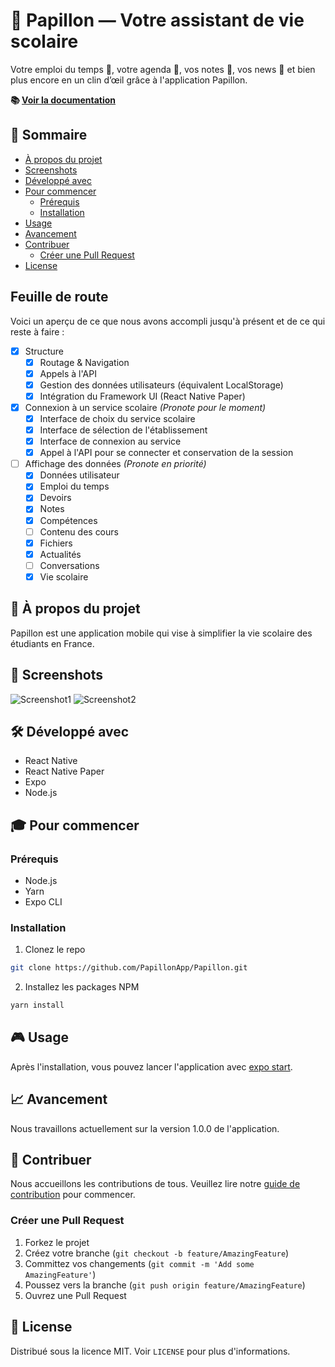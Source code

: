# 🦋 Papillon — Votre assistant de vie scolaire

Votre emploi du temps 📅, votre agenda 📓, vos notes 📝, vos news 📰 et bien plus encore en un clin d’œil grâce à l'application Papillon.

**📚 [Voir la documentation](https://github.com/PapillonApp/Papillon/wiki)**



## 🚀 Sommaire

* [À propos du projet](#-à-propos-du-projet)
* [Screenshots](#-screenshots)
* [Développé avec](#-développé-avec)
* [Pour commencer](#-pour-commencer)
   * [Prérequis](#prérequis)
   * [Installation](#installation)
* [Usage](#-usage)
* [Avancement](#-avancement)
* [Contribuer](#-contribuer)
   * [Créer une Pull Request](#créer-une-pull-request)
* [License](#-license)

## Feuille de route
Voici un aperçu de ce que nous avons accompli jusqu'à présent et de ce qui reste à faire :
- [x] Structure
    - [x] Routage & Navigation
    - [x] Appels à l'API
    - [x] Gestion des données utilisateurs (équivalent LocalStorage)
    - [x] Intégration du Framework UI (React Native Paper)
- [x] Connexion à un service scolaire *(Pronote pour le moment)*
    - [x] Interface de choix du service scolaire
    - [x] Interface de sélection de l'établissement
    - [x] Interface de connexion au service
    - [x] Appel à l'API pour se connecter et conservation de la session
- [ ] Affichage des données *(Pronote en priorité)*
    - [x] Données utilisateur
    - [x] Emploi du temps
    - [x] Devoirs
    - [x] Notes
    - [x] Compétences
    - [ ] Contenu des cours
    - [x] Fichiers
    - [x] Actualités
    - [ ] Conversations
    - [x] Vie scolaire

## 📖 À propos du projet

Papillon est une application mobile qui vise à simplifier la vie scolaire des étudiants en France.

## 📸 Screenshots

![Screenshot1](screenshot1.png)
![Screenshot2](screenshot2.png)

## 🛠 Développé avec

- React Native
- React Native Paper
- Expo
- Node.js

## 🎓 Pour commencer

### Prérequis

- Node.js
- Yarn
- Expo CLI

### Installation

1. Clonez le repo
```sh
git clone https://github.com/PapillonApp/Papillon.git
```

2. Installez les packages NPM
```sh
yarn install
```

## 🎮 Usage

Après l'installation, vous pouvez lancer l'application avec [expo start](file:///d%3A/Documents/Code/Papillon/package.json#6%2C15-6%2C15).

## 📈 Avancement

Nous travaillons actuellement sur la version 1.0.0 de l'application.

## 👥 Contribuer

Nous accueillons les contributions de tous. Veuillez lire notre [guide de contribution](CONTRIBUTING.md) pour commencer.

### Créer une Pull Request

1. Forkez le projet
2. Créez votre branche (`git checkout -b feature/AmazingFeature`)
3. Committez vos changements (`git commit -m 'Add some AmazingFeature'`)
4. Poussez vers la branche (`git push origin feature/AmazingFeature`)
5. Ouvrez une Pull Request

## 📄 License

Distribué sous la licence MIT. Voir `LICENSE` pour plus d'informations.
